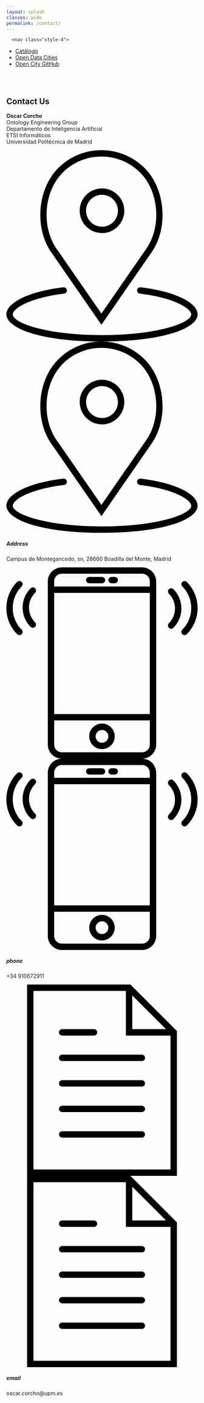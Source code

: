 ```yaml
---
layout: splash
classes: wide
permalink: /contact/
---
```


<html style="font-size: 16px;">
  <head>
    <meta name="viewport" content="width=device-width, initial-scale=1.0">
    <meta charset="utf-8">
    <link id="u-theme-google-font" rel="stylesheet" href="https://fonts.googleapis.com/css?family=Roboto:100,100i,300,300i,400,400i,500,500i,700,700i,900,900i|Open+Sans:300,300i,400,400i,600,600i,700,700i,800,800i">
    <link id="u-page-google-font" rel="stylesheet" href="https://fonts.googleapis.com/css?family=Abril+Fatface:400">
    
   
<link href="/CatalogoFEMP/stylesheetcontact.css" rel="stylesheet"/>
	  
<link href="/CatalogoFEMP/stylesheet.css" rel="stylesheet"/>
	  
	  <nav class="style-4">
<ul class="menu-4">
	<li class="current"><a href="https://opencitydata.github.io/CatalogoFEMP/" data-hover="Catálogo">Catálogo</a></li>
	<li class="left"><a href="http://vocab.linkeddata.es/datosabiertos/" data-hover="Open Data Cities">Open Data Cities</a></li>
	<li class="left"><a href="https://github.com/opencitydata/" data-hover="Open City GitHub">Open City GitHub</a></li>	
</ul>
	</nav>
	<br><br>
	  
	  
  </head>
  <body class="u-body">
    <section class="u-align-center u-clearfix u-section-1" id="carousel_d2e6">
      <div class="u-clearfix u-sheet u-sheet-1">
        <div class="u-clearfix u-layout-wrap u-layout-wrap-1">
          <div class="u-layout">
            <div class="u-layout-col">
              <div class="u-size-30">
                <div class="u-layout-row">
                  <div class="u-align-center u-container-style u-layout-cell u-left-cell u-right-cell u-size-60 u-layout-cell-1">
                    <div class="u-container-layout u-valign-bottom u-container-layout-1">
                      <h2 class="u-custom-font u-text u-text-1">Contact Us</h2>
                      <p class="u-text u-text-grey-40 u-text-2">
                        <span style="font-weight: 700;">Oscar Corcho</span>
                        <br>Ontology Engineering Group&nbsp;<br>Departamento de Inteligencia Artificial<br>ETSI Informáticos<br>Universidad Politécnica de Madrid
                      </p>
                    </div>
                  </div>
                </div>
              </div>
              <div class="u-size-30">
                <div class="u-layout-row">
                  <div class="u-align-center u-container-style u-layout-cell u-left-cell u-size-20 u-layout-cell-2">
                    <div class="u-container-layout u-valign-top u-container-layout-2"><span class="u-icon u-icon-circle u-icon-1"><svg class="u-svg-link" preserveAspectRatio="xMidYMin slice" viewBox="0 0 60 60" style=""><use xmlns:xlink="http://www.w3.org/1999/xlink" xlink:href="#svg-851e"></use></svg><svg version="1.1" id="svg-851e" xmlns="http://www.w3.org/2000/svg" xmlns:xlink="http://www.w3.org/1999/xlink" x="0px" y="0px" viewBox="0 0 60 60" style="enable-background:new 0 0 60 60;" xml:space="preserve" class="u-svg-content"><g><path d="M30,26c3.86,0,7-3.141,7-7s-3.14-7-7-7s-7,3.141-7,7S26.14,26,30,26z M30,14c2.757,0,5,2.243,5,5s-2.243,5-5,5
		s-5-2.243-5-5S27.243,14,30,14z"></path><path d="M29.823,54.757L45.164,32.6c5.754-7.671,4.922-20.28-1.781-26.982C39.761,1.995,34.945,0,29.823,0
		s-9.938,1.995-13.56,5.617c-6.703,6.702-7.535,19.311-1.804,26.952L29.823,54.757z M17.677,7.031C20.922,3.787,25.235,2,29.823,2
		s8.901,1.787,12.146,5.031c6.05,6.049,6.795,17.437,1.573,24.399L29.823,51.243L16.082,31.4
		C10.882,24.468,11.628,13.08,17.677,7.031z"></path><path d="M42.117,43.007c-0.55-0.067-1.046,0.327-1.11,0.876s0.328,1.046,0.876,1.11C52.399,46.231,58,49.567,58,51.5
		c0,2.714-10.652,6.5-28,6.5S2,54.214,2,51.5c0-1.933,5.601-5.269,16.117-6.507c0.548-0.064,0.94-0.562,0.876-1.11
		c-0.065-0.549-0.561-0.945-1.11-0.876C7.354,44.247,0,47.739,0,51.5C0,55.724,10.305,60,30,60s30-4.276,30-8.5
		C60,47.739,52.646,44.247,42.117,43.007z"></path>
</g><g></g><g></g><g></g><g></g><g></g><g></g><g></g><g></g><g></g><g></g><g></g><g></g><g></g><g></g><g></g></svg></span>
                      <h5 class="u-custom-font u-text u-text-grey-40 u-text-3">Address</h5>
                      <p class="u-text u-text-4">Campus de Montegancedo, sn, 28660 Boadilla del Monte, Madrid</p>
                    </div>
                  </div>
                  <div class="u-align-center u-container-style u-layout-cell u-size-20 u-layout-cell-3">
                    <div class="u-container-layout u-valign-top u-container-layout-3"><span class="u-icon u-icon-circle u-icon-2"><svg class="u-svg-link" preserveAspectRatio="xMidYMin slice" viewBox="0 0 60 60" style=""><use xmlns:xlink="http://www.w3.org/1999/xlink" xlink:href="#svg-8ae9"></use></svg><svg version="1.1" id="svg-8ae9" xmlns="http://www.w3.org/2000/svg" xmlns:xlink="http://www.w3.org/1999/xlink" x="0px" y="0px" viewBox="0 0 60 60" style="enable-background:new 0 0 60 60;" xml:space="preserve" class="u-svg-content"><g><path d="M42.595,0H17.405C14.977,0,13,1.977,13,4.405v51.189C13,58.023,14.977,60,17.405,60h25.189C45.023,60,47,58.023,47,55.595
		V4.405C47,1.977,45.023,0,42.595,0z M15,8h30v38H15V8z M17.405,2h25.189C43.921,2,45,3.079,45,4.405V6H15V4.405
		C15,3.079,16.079,2,17.405,2z M42.595,58H17.405C16.079,58,15,56.921,15,55.595V48h30v7.595C45,56.921,43.921,58,42.595,58z"></path><path d="M30,49c-2.206,0-4,1.794-4,4s1.794,4,4,4s4-1.794,4-4S32.206,49,30,49z M30,55c-1.103,0-2-0.897-2-2s0.897-2,2-2
		s2,0.897,2,2S31.103,55,30,55z"></path><path d="M26,5h4c0.553,0,1-0.447,1-1s-0.447-1-1-1h-4c-0.553,0-1,0.447-1,1S25.447,5,26,5z"></path><path d="M33,5h1c0.553,0,1-0.447,1-1s-0.447-1-1-1h-1c-0.553,0-1,0.447-1,1S32.447,5,33,5z"></path><path d="M56.612,4.569c-0.391-0.391-1.023-0.391-1.414,0s-0.391,1.023,0,1.414c3.736,3.736,3.736,9.815,0,13.552
		c-0.391,0.391-0.391,1.023,0,1.414c0.195,0.195,0.451,0.293,0.707,0.293s0.512-0.098,0.707-0.293
		C61.128,16.434,61.128,9.085,56.612,4.569z"></path><path d="M52.401,6.845c-0.391-0.391-1.023-0.391-1.414,0s-0.391,1.023,0,1.414c1.237,1.237,1.918,2.885,1.918,4.639
		s-0.681,3.401-1.918,4.638c-0.391,0.391-0.391,1.023,0,1.414c0.195,0.195,0.451,0.293,0.707,0.293s0.512-0.098,0.707-0.293
		c1.615-1.614,2.504-3.764,2.504-6.052S54.017,8.459,52.401,6.845z"></path><path d="M4.802,5.983c0.391-0.391,0.391-1.023,0-1.414s-1.023-0.391-1.414,0c-4.516,4.516-4.516,11.864,0,16.38
		c0.195,0.195,0.451,0.293,0.707,0.293s0.512-0.098,0.707-0.293c0.391-0.391,0.391-1.023,0-1.414
		C1.065,15.799,1.065,9.72,4.802,5.983z"></path><path d="M9.013,6.569c-0.391-0.391-1.023-0.391-1.414,0c-1.615,1.614-2.504,3.764-2.504,6.052s0.889,4.438,2.504,6.053
		c0.195,0.195,0.451,0.293,0.707,0.293s0.512-0.098,0.707-0.293c0.391-0.391,0.391-1.023,0-1.414
		c-1.237-1.237-1.918-2.885-1.918-4.639S7.775,9.22,9.013,7.983C9.403,7.593,9.403,6.96,9.013,6.569z"></path>
</g><g></g><g></g><g></g><g></g><g></g><g></g><g></g><g></g><g></g><g></g><g></g><g></g><g></g><g></g><g></g></svg></span>
                      <h5 class="u-custom-font u-text u-text-grey-40 u-text-5">phone</h5>
                      <p class="u-text u-text-6">+34 910672911</p>
                    </div>
                  </div>
                  <div class="u-align-center-lg u-align-center-md u-align-center-sm u-align-center-xs u-container-style u-layout-cell u-right-cell u-size-20 u-layout-cell-4">
                    <div class="u-container-layout u-valign-top u-container-layout-4"><span class="u-icon u-icon-circle u-icon-3"><svg class="u-svg-link" preserveAspectRatio="xMidYMin slice" viewBox="0 0 60 60" style=""><use xmlns:xlink="http://www.w3.org/1999/xlink" xlink:href="#svg-1f10"></use></svg><svg version="1.1" id="svg-1f10" xmlns="http://www.w3.org/2000/svg" xmlns:xlink="http://www.w3.org/1999/xlink" x="0px" y="0px" viewBox="0 0 60 60" style="enable-background:new 0 0 60 60;" xml:space="preserve" class="u-svg-content"><g><path d="M42.5,22h-25c-0.552,0-1,0.447-1,1s0.448,1,1,1h25c0.552,0,1-0.447,1-1S43.052,22,42.5,22z"></path><path d="M17.5,16h10c0.552,0,1-0.447,1-1s-0.448-1-1-1h-10c-0.552,0-1,0.447-1,1S16.948,16,17.5,16z"></path><path d="M42.5,30h-25c-0.552,0-1,0.447-1,1s0.448,1,1,1h25c0.552,0,1-0.447,1-1S43.052,30,42.5,30z"></path><path d="M42.5,38h-25c-0.552,0-1,0.447-1,1s0.448,1,1,1h25c0.552,0,1-0.447,1-1S43.052,38,42.5,38z"></path><path d="M42.5,46h-25c-0.552,0-1,0.447-1,1s0.448,1,1,1h25c0.552,0,1-0.447,1-1S43.052,46,42.5,46z"></path><path d="M38.914,0H6.5v60h47V14.586L38.914,0z M39.5,3.414L50.086,14H39.5V3.414z M8.5,58V2h29v14h14v42H8.5z"></path>
</g><g></g><g></g><g></g><g></g><g></g><g></g><g></g><g></g><g></g><g></g><g></g><g></g><g></g><g></g><g></g></svg></span>
                      <h5 class="u-align-center-xl u-custom-font u-text u-text-grey-40 u-text-7">email</h5>
                      <p class="u-align-center-xl u-text u-text-8">oscar.corcho@upm.es</p>
                    </div>
                  </div>
                </div>
              </div>
            </div>
          </div>
        </div>
      </div>
    </section>
    
    
  </body>
</html>




<!-- 
<i class="fa fa-address-book" aria-hidden="true"></i>**Oscar Corcho**  
	

Ontology Engineering Group 	
Departamento de Inteligencia Artificial   
ETSI Informáticos   
Universidad Politécnica de Madrid   
	

<i class="fa fa-map-marker" aria-hidden="true"></i> Campus de Montegancedo, sn, 28660 Boadilla del Monte, Madrid   
	

<i class="fa fa-phone" aria-hidden="true"></i> +34 910672911   
	
	
<br><br>



/**
	<form  action="https://formspree.io/f/..."  method="POST" >
  <label class="labelForm">
    Email:
	  <br>
    <input type="email" name="_replyto" placeholder="Your email..." style="height:50px">
  </label>
  <label class="labelForm">
    Message:
	  <br>
    <textarea name="message" placeholder="Your message..." style="height:200px"></textarea>
  </label>

<div class="bc">
  <button type="submit" class="buttonForm">Send</button>
		</div>
</form>
	
	<br>
	**/-->
	
